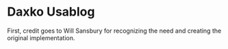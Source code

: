 Daxko Usablog
=============

First, credit goes to Will Sansbury for recognizing the need and creating the original implementation.